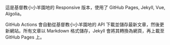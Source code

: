 這是基督教小小羊園地的 Responsive 版本，使用了 GitHub Pages, Jekyll, Vue, Algolia。

GitHub Actions 會自動從基督教小小羊園地的 API 下載並儲存最新文章，然後更新網站。所有文章以 Markdown 格式儲存，Jekyll 會將其轉換為網頁，再上載至 GitHub Pages 上。

